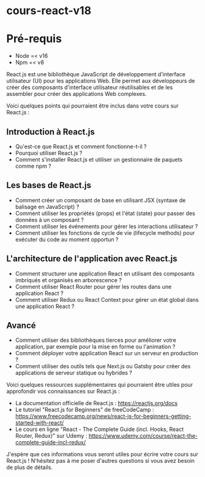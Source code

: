 # cours-react-v18

# Pré-requis
  - Node =< v16
  - Npm =< v8

React.js est une bibliothèque JavaScript de développement d'interface utilisateur (UI) pour les applications Web. Elle permet aux développeurs de créer des composants d'interface utilisateur réutilisables et de les assembler pour créer des applications Web complexes.

Voici quelques points qui pourraient être inclus dans votre cours sur React.js :

## Introduction à React.js

 - Qu'est-ce que React.js et comment fonctionne-t-il ?
 - Pourquoi utiliser React.js ?
 - Comment s'installer React.js et utiliser un gestionnaire de paquets comme npm ?

## Les bases de React.js

 - Comment créer un composant de base en utilisant JSX (syntaxe de balisage en JavaScript) ?
 - Comment utiliser les propriétés (props) et l'état (state) pour passer des données à un composant ?
 - Comment utiliser les événements pour gérer les interactions utilisateur ?
 - Comment utiliser les fonctions de cycle de vie (lifecycle methods) pour exécuter du code au moment opportun ?

## L'architecture de l'application avec React.js

 - Comment structurer une application React en utilisant des composants imbriqués et organisés en arborescence ?
 - Comment utiliser React Router pour gérer les routes dans une application React ?
 - Comment utiliser Redux ou React Context pour gérer un état global dans une application React ?

## Avancé

 - Comment utiliser des bibliothèques tierces pour améliorer votre application, par exemple pour la mise en forme ou l'animation ?
 - Comment déployer votre application React sur un serveur en production ?
 - Comment utiliser des outils tels que Next.js ou Gatsby pour créer des applications de serveur statique ou hybrides ?

Voici quelques ressources supplémentaires qui pourraient être utiles pour approfondir vos connaissances sur 
React.js :

 - La documentation officielle de React.js : https://reactjs.org/docs
 - Le tutoriel "React.js for Beginners" de freeCodeCamp : https://www.freecodecamp.org/news/react-js-for-beginners-getting-started-with-react/
 - Le cours en ligne "React - The Complete Guide (incl. Hooks, React Router, Redux)" sur Udemy : https://www.udemy.com/course/react-the-complete-guide-incl-redux/

J'espère que ces informations vous seront utiles pour écrire votre cours sur React.js ! N'hésitez pas à me poser d'autres questions si vous avez besoin de plus de détails.
